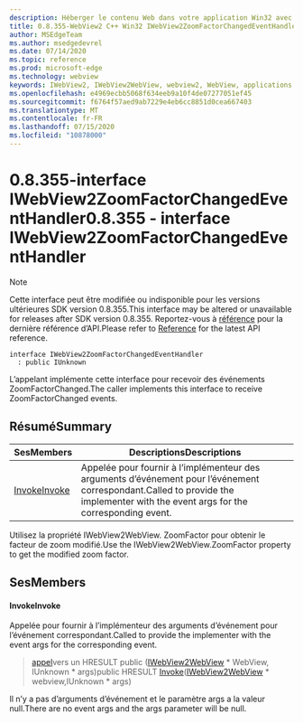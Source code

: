 ```yaml
---
description: Héberger le contenu Web dans votre application Win32 avec le contrôle Microsoft Edge WebView2
title: 0.8.355-WebView2 C++ Win32 IWebView2ZoomFactorChangedEventHandler
author: MSEdgeTeam
ms.author: msedgedevrel
ms.date: 07/14/2020
ms.topic: reference
ms.prod: microsoft-edge
ms.technology: webview
keywords: IWebView2, IWebView2WebView, webview2, WebView, applications Win32, Win32, Edge
ms.openlocfilehash: e4969ecbb5068f634eeb9a10f4de07277051ef45
ms.sourcegitcommit: f6764f57aed9ab7229e4eb6cc8851d0cea667403
ms.translationtype: MT
ms.contentlocale: fr-FR
ms.lasthandoff: 07/15/2020
ms.locfileid: "10878000"
---
```

# <span data-ttu-id="16e28-104">0.8.355-interface IWebView2ZoomFactorChangedEventHandler</span><span class="sxs-lookup"><span data-stu-id="16e28-104">0.8.355 - interface IWebView2ZoomFactorChangedEventHandler</span></span> 

> [!NOTE]
> <span data-ttu-id="16e28-105">Cette interface peut être modifiée ou indisponible pour les versions ultérieures SDK version 0.8.355.</span><span class="sxs-lookup"><span data-stu-id="16e28-105">This interface may be altered or unavailable for releases after SDK version 0.8.355.</span></span> <span data-ttu-id="16e28-106">Reportez-vous à [référence](../../../webview2-api-reference.md) pour la dernière référence d’API.</span><span class="sxs-lookup"><span data-stu-id="16e28-106">Please refer to [Reference](../../../webview2-api-reference.md) for the latest API reference.</span></span>

```
interface IWebView2ZoomFactorChangedEventHandler
  : public IUnknown
```

<span data-ttu-id="16e28-107">L’appelant implémente cette interface pour recevoir des événements ZoomFactorChanged.</span><span class="sxs-lookup"><span data-stu-id="16e28-107">The caller implements this interface to receive ZoomFactorChanged events.</span></span>

## <span data-ttu-id="16e28-108">Résumé</span><span class="sxs-lookup"><span data-stu-id="16e28-108">Summary</span></span>

 <span data-ttu-id="16e28-109">Ses</span><span class="sxs-lookup"><span data-stu-id="16e28-109">Members</span></span>                        | <span data-ttu-id="16e28-110">Descriptions</span><span class="sxs-lookup"><span data-stu-id="16e28-110">Descriptions</span></span>
--------------------------------|---------------------------------------------
[<span data-ttu-id="16e28-111">Invoke</span><span class="sxs-lookup"><span data-stu-id="16e28-111">Invoke</span></span>](#invoke) | <span data-ttu-id="16e28-112">Appelée pour fournir à l’implémenteur des arguments d’événement pour l’événement correspondant.</span><span class="sxs-lookup"><span data-stu-id="16e28-112">Called to provide the implementer with the event args for the corresponding event.</span></span>

<span data-ttu-id="16e28-113">Utilisez la propriété IWebView2WebView. ZoomFactor pour obtenir le facteur de zoom modifié.</span><span class="sxs-lookup"><span data-stu-id="16e28-113">Use the IWebView2WebView.ZoomFactor property to get the modified zoom factor.</span></span>

## <span data-ttu-id="16e28-114">Ses</span><span class="sxs-lookup"><span data-stu-id="16e28-114">Members</span></span>

#### <span data-ttu-id="16e28-115">Invoke</span><span class="sxs-lookup"><span data-stu-id="16e28-115">Invoke</span></span> 

<span data-ttu-id="16e28-116">Appelée pour fournir à l’implémenteur des arguments d’événement pour l’événement correspondant.</span><span class="sxs-lookup"><span data-stu-id="16e28-116">Called to provide the implementer with the event args for the corresponding event.</span></span>

> <span data-ttu-id="16e28-117">[appel](#invoke)vers un HRESULT public ([IWebView2WebView](IWebView2WebView.md) \* WebView, IUnknown \* args)</span><span class="sxs-lookup"><span data-stu-id="16e28-117">public HRESULT [Invoke](#invoke)([IWebView2WebView](IWebView2WebView.md) \* webview,IUnknown \* args)</span></span>

<span data-ttu-id="16e28-118">Il n’y a pas d’arguments d’événement et le paramètre args a la valeur null.</span><span class="sxs-lookup"><span data-stu-id="16e28-118">There are no event args and the args parameter will be null.</span></span>

